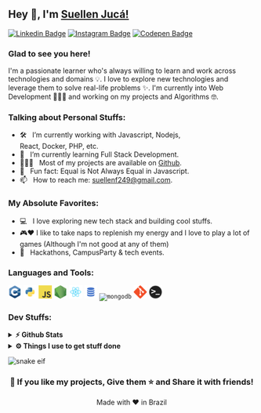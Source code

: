 ## Hey 👋, I'm [Suellen Jucá!](https://github.com/ssuellenjuca/)

[![Linkedin Badge](https://img.shields.io/badge/-LinkedIn-0e76a8?style=flat-square&logo=Linkedin&logoColor=white)](https://www.linkedin.com/in/suellen-sousa-juca/)
[![Instagram Badge](https://img.shields.io/badge/-Instagram-e4405f?style=flat-square&logo=Instagram&logoColor=white)](https://instagram.com/hermtica.sjuca/)
[![Codepen Badge](https://img.shields.io/badge/Codepen-000000?style=flat-square&logo=codepen&logoColor=white)](https://codepen.io/suellen-juca)

### Glad to see you here!

I'm a passionate learner who's always willing to learn and work across technologies and domains 💡. I love to explore new technologies and leverage them to solve real-life problems ✨. I'm currently into Web Development 👨🏻‍💻 and working on my projects and Algorithms 🤓.

<img align="right" alt="" src="https://cdn.discordapp.com/attachments/767478208625901573/998056569193369680/gato-tecladoo_gif_398398.gif" />

### Talking about Personal Stuffs:

- 🛠 &nbsp; I’m currently working with Javascript, Nodejs,</br> React, Docker, PHP, etc.
- 🚀 &nbsp; I’m currently learning Full Stack Development.
- 👨🏻‍💻 &nbsp; Most of my projects are available on [Github](https://github.com/ssuellenjuca/).
- 👾 &nbsp; Fun fact: Equal is Not Always Equal in Javascript.
- 📫 &nbsp; How to reach me: suellenf249@gmail.com.

### My Absolute Favorites:

- 💻 &nbsp; I love exploring new tech stack and building cool stuffs.
- 🎮❤ I like to take naps to replenish my energy and I love to play a lot of games (Although I'm not good at any of them)
- 🍕 &nbsp; Hackathons, CampusParty & tech events.

### Languages and Tools:

<code><img height="27" src="https://raw.githubusercontent.com/github/explore/80688e429a7d4ef2fca1e82350fe8e3517d3494d/topics/cpp/cpp.png" alt="cpp"></code>
<code><img height="27" src="https://raw.githubusercontent.com/github/explore/80688e429a7d4ef2fca1e82350fe8e3517d3494d/topics/python/python.png" alt="python"></code>
<code><img height="27" src="https://raw.githubusercontent.com/github/explore/80688e429a7d4ef2fca1e82350fe8e3517d3494d/topics/javascript/javascript.png" alt="javascript"></code>
<code><img height="27" src="https://raw.githubusercontent.com/github/explore/80688e429a7d4ef2fca1e82350fe8e3517d3494d/topics/nodejs/nodejs.png" alt="nodejs"></code>
<code><img height="27" src="https://raw.githubusercontent.com/github/explore/80688e429a7d4ef2fca1e82350fe8e3517d3494d/topics/react/react.png" alt="react"></code>
<code><img height="27" src="https://raw.githubusercontent.com/github/explore/80688e429a7d4ef2fca1e82350fe8e3517d3494d/topics/sql/sql.png" alt="sql"></code>
<code><img height="27" src="https://encrypted-tbn0.gstatic.com/images?q=tbn%3AANd9GcSTTzPAw-55ssm1Im594xYZ9eRQu2JylrkYLg&usqp=CAU" alt="mongodb"></code>
<code><img height="27" src="https://raw.githubusercontent.com/devicons/devicon/master/icons/git/git-original.svg" alt="git"></code>
<code><img height="27" src="https://raw.githubusercontent.com/github/explore/80688e429a7d4ef2fca1e82350fe8e3517d3494d/topics/terminal/terminal.png" alt="terminal"></code>

<!--
<code><img height="25" src="https://raw.githubusercontent.com/github/explore/80688e429a7d4ef2fca1e82350fe8e3517d3494d/topics/sass/sass.png" alt="sass"></code>
-->

### Dev Stuffs:

<details>	
  <summary><b>⚡ Github Stats</b></summary>

  <br />
  <img height="180em" src="https://github-readme-stats.vercel.app/api?username=ssuellenjuca&show_icons=true&theme=discord_old_blurple&include_all_commits=true&count_private=true"/>
  <img height="180em" src="https://github-readme-stats.vercel.app/api/top-langs/?username=ssuellenjuca&layout=compact&langs_count=7&theme=discord_old_blurple"/>

</details>
 
<details>	
  <br />
  <summary><b>⚙️ Things I use to get stuff done</b></summary>
  	<ul>
  	    <li><b>OS:</b> Ubuntu 22.04</li>
  	    <li><b>Browser: </b> Firefox Web Browser</li>
	    <li><b>Code Editor:</b> VSCode - The best editor out there.</li>
	    <li><b>To Stay Updated:</b> Devmedia, Rocketseat, Linkedin and Instagram.</li>
	    <br />
	</ul>	
</details>

![snake eif](https://github.com/ssuellenjuca/ssuellenjuca/blob/output/github-contribution-grid-snake.svg)

<div align="center">

### 💙 If you like my projects, Give them ⭐ and Share it with friends!

Made with ❤️ in Brazil

</div>
